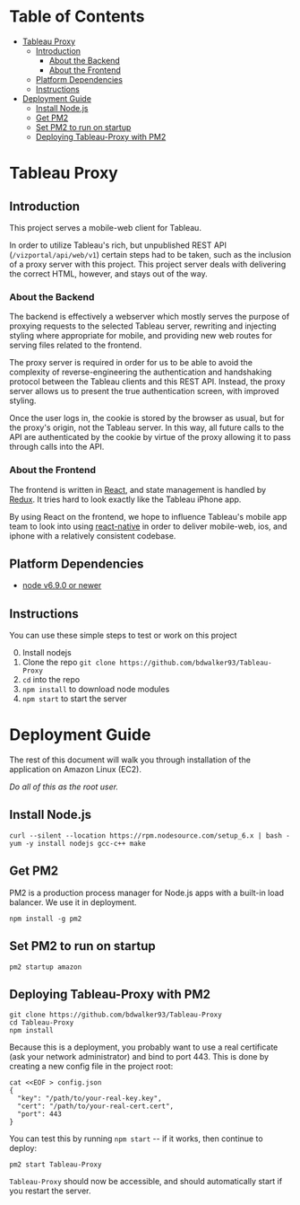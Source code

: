 Table of Contents
=================

   * [Tableau Proxy](#tableau-proxy)
      * [Introduction](#introduction)
         * [About the Backend](#about-the-backend)
         * [About the Frontend](#about-the-frontend)
      * [Platform Dependencies](#platform-dependencies)
      * [Instructions](#instructions)
   * [Deployment Guide](#deployment-guide)
      * [Install Node.js](#install-nodejs)
      * [Get PM2](#get-pm2)
      * [Set PM2 to run on startup](#set-pm2-to-run-on-startup)
      * [Deploying Tableau-Proxy with PM2](#deploying-tableau-proxy-with-pm2)

# Tableau Proxy

## Introduction

This project serves a mobile-web client for Tableau.

In order to utilize Tableau's rich, but unpublished REST API (`/vizportal/api/web/v1`) certain steps had to be taken, such as the inclusion of a proxy server with this project. This project server deals with delivering the correct HTML, however, and stays out of the way.

### About the Backend

The backend is effectively a webserver which mostly serves the purpose of proxying requests to the selected Tableau server, rewriting and injecting styling where appropriate for mobile, and providing new web routes for serving files related to the frontend.

The proxy server is required in order for us to be able to avoid the complexity of reverse-engineering the authentication and handshaking protocol between the Tableau clients and this REST API. Instead, the proxy server allows us to present the true authentication screen, with improved styling.

Once the user logs in, the cookie is stored by the browser as usual, but for the proxy's origin, not the Tableau server. In this way, all future calls to the API are authenticated by the cookie by virtue of the proxy allowing it to pass through calls into the API.

### About the Frontend

The frontend is written in [React](https://facebook.github.io/react/), and state management is handled by [Redux](http://redux.js.org/). It tries hard to look exactly like the Tableau iPhone app.

By using React on the frontend, we hope to influence Tableau's mobile app team to look into using [react-native](http://facebook.github.io/react-native/) in order to deliver mobile-web, ios, and iphone with a relatively consistent codebase.

## Platform Dependencies

* [node v6.9.0 or newer](https://nodejs.org/en/)

## Instructions

You can use these simple steps to test or work on this project

0. Install nodejs
0. Clone the repo `git clone https://github.com/bdwalker93/Tableau-Proxy`
0. `cd` into the repo
0. `npm install` to download node modules
0. `npm start` to start the server

# Deployment Guide

The rest of this document will walk you through installation of the application on Amazon Linux (EC2).

*Do all of this as the root user.*

## Install Node.js

```
curl --silent --location https://rpm.nodesource.com/setup_6.x | bash -
yum -y install nodejs gcc-c++ make
```

## Get PM2

PM2 is a production process manager for Node.js apps with a built-in load balancer. We use it in deployment.

```
npm install -g pm2
```

## Set PM2 to run on startup

```
pm2 startup amazon
```

## Deploying Tableau-Proxy with PM2

```
git clone https://github.com/bdwalker93/Tableau-Proxy
cd Tableau-Proxy
npm install
```

Because this is a deployment, you probably want to use a real certificate (ask your network administrator) and bind to port 443. This is done by creating a new config file in the project root:

```
cat <<EOF > config.json
{
  "key": "/path/to/your-real-key.key",
  "cert": "/path/to/your-real-cert.cert",
  "port": 443
}
```

You can test this by running `npm start` -- if it works, then continue to deploy:

```
pm2 start Tableau-Proxy
```

`Tableau-Proxy` should now be accessible, and should automatically start if you restart the server.
